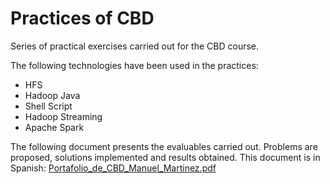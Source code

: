 # Practices of CBD



Series of practical exercises carried out for the CBD course. 

The following technologies have been used in the practices:

- HFS
- Hadoop Java
- Shell Script
- Hadoop Streaming
- Apache Spark

The following document presents the evaluables carried out. Problems are proposed, solutions implemented and results obtained. This document is in Spanish: [Portafolio_de_CBD_Manuel_Martinez.pdf](Portafolio_de_CBD_Manuel_Martinez.pdf)

